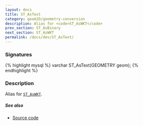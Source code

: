 ```yaml
---
layout: docs
title: ST_AsText
category: geom2D/geometry-conversion
description: Alias for <code>ST_AsWKT</code>
prev_section: ST_AsBinary
next_section: ST_AsWKT
permalink: /docs/dev/ST_AsText/
---
```


### Signatures

{% highlight mysql %}
varchar ST_AsText(GEOMETRY geom);
{% endhighlight %}

### Description

Alias for [`ST_AsWKT`](../ST_AsWKT).

##### See also

* <a href="https://github.com/irstv/H2GIS/blob/master/h2spatial/src/main/java/org/h2gis/h2spatial/internal/function/spatial/convert/ST_AsText.java" target="_blank">Source code</a>
